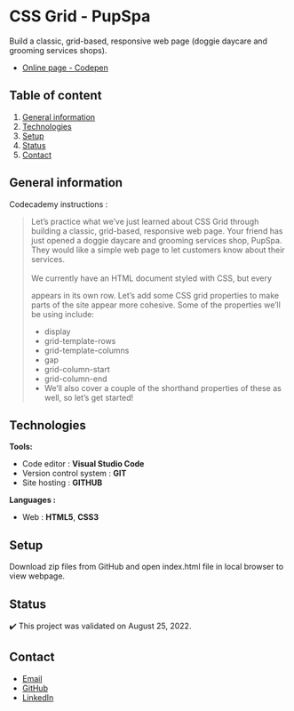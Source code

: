# CSS Grid - PupSpa

Build a classic, grid-based, responsive web page (doggie daycare and grooming services shops).
- [Online page - Codepen](https://codepen.io/ByronMike/pen/MWGZdGx)

## Table of content
1. [General information](#General-information)
2. [Technologies](#Technologies)
3. [Setup](#Setup)
4. [Status](#Status)
5. [Contact](#Contact)

## General information

Codecademy instructions :
> Let’s practice what we’ve just learned about CSS Grid through building a classic, grid-based, responsive web page. Your friend has just opened a doggie daycare and grooming services shop, PupSpa. They would like a simple web page to let customers know about their services. \
\
We currently have an HTML document styled with CSS, but every <div> appears in its own row. Let’s add some CSS grid properties to make parts of the site appear more cohesive. Some of the properties we’ll be using include:
>
> - display
> - grid-template-rows
> - grid-template-columns
> - gap
> - grid-column-start
> - grid-column-end
> - We’ll also cover a couple of the shorthand properties of these as well, so let’s get started!

## Technologies
**Tools:**
 * Code editor : **Visual Studio Code**
 * Version control system : **GIT**
 * Site hosting : **GITHUB**
  
**Languages :**
 * Web : **HTML5**, **CSS3**
 
## Setup
Download zip files from GitHub and open index.html file in local browser to view webpage.

## Status
:heavy_check_mark: This project was validated on August 25, 2022.

## Contact
* [Email](mailto:auger.michaell@gmail.com)
* [GitHub](https://github.com/ByronMike)
* [LinkedIn](https://www.linkedin.com/in/auger-michael/)
